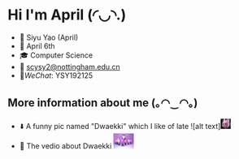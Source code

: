 # Hi I'm April ‎(◜◡◝.)

* :eyes: Siyu Yao (April)
* :birthday: April 6th
* :mortar_board: Computer Science
* :e-mail: <scysy2@nottingham.edu.cn>
* :thought_balloon:_WeChat_: YSY192125

## More information about me ‎(｡◠‿◠｡)
* :arrow_down: A funny pic named "Dwaekki" which I like of late
![alt text]<img src = "../images/Dwaekki.JPG" width="20px" height= "20px" alt="Dwaekki" />
* :dvd: The vedio about Dwaekki <a href="https://youtu.be/e07iRgMQHxc" target="_blank"><img src = "../images/skzoo.JPG" width="40px" height="30px" alt="screen shot"/></a>

